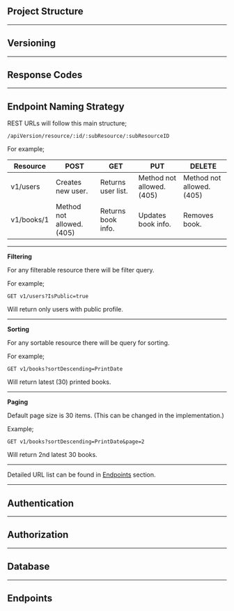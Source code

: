 ## Project Structure

---

## Versioning

---

## Response Codes

---

## Endpoint Naming Strategy

REST URLs will follow this main structure;

    /apiVersion/resource/:id/:subResource/:subResourceID

For example;

| Resource | POST | GET | PUT | DELETE |
|--|--|--|--|--|
| v1/users | Creates new user. | Returns user list. | Method not allowed. (405) | Method not allowed. (405) |
| v1/books/1 | Method not allowed. (405) | Returns book info. | Updates book info. | Removes book. |

---

**Filtering**

For any filterable resource there will be filter query.

For example;

    GET v1/users?IsPublic=true

Will return only users with public profile.

---

**Sorting**

For any sortable resource there will be query for sorting.

For example;

    GET v1/books?sortDescending=PrintDate

Will return latest (30) printed books.

---

**Paging**

Default page size is 30 items. (This can be changed in the implementation.)

Example;

    GET v1/books?sortDescending=PrintDate&page=2

Will return 2nd latest 30 books.

---

Detailed URL list can be found in [Endpoints](#endpoints) section.

---

## Authentication

---

## Authorization

---

## Database

---

## Endpoints
